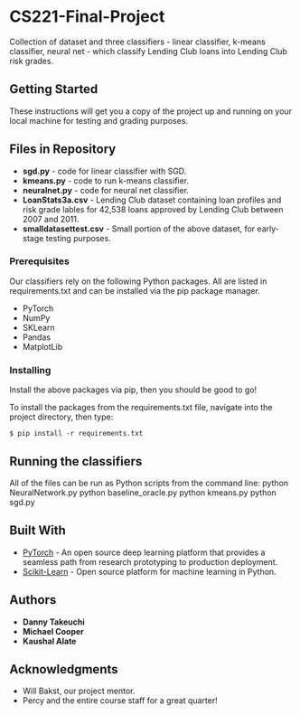 # CS221-Final-Project

Collection of dataset and three classifiers - linear classifier, k-means classifier, neural net - which classify Lending Club loans into Lending Club risk grades.

## Getting Started

These instructions will get you a copy of the project up and running on your local machine for testing and grading purposes.

## Files in Repository

* **sgd.py** - code for linear classifier with SGD.
* **kmeans.py** - code to run k-means classifier.
* **neuralnet.py** - code for neural net classifier.
* **LoanStats3a.csv** - Lending Club dataset containing loan profiles and risk grade lables for 42,538 loans approved by Lending Club between 2007 and 2011.
* **smalldatasettest.csv** - Small portion of the above dataset, for early-stage testing purposes.

### Prerequisites

Our classifiers rely on the following Python packages. All are listed in requirements.txt and can be installed via the pip package manager.
* PyTorch
* NumPy
* SKLearn
* Pandas
* MatplotLib

### Installing

Install the above packages via pip, then you should be good to go!

To install the packages from the requirements.txt file, navigate into the project directory, then type:
```
$ pip install -r requirements.txt
```

## Running the classifiers

All of the files can be run as Python scripts from the command line:
python NeuralNetwork.py
python baseline_oracle.py
python kmeans.py
python sgd.py

## Built With

* [PyTorch](https://pytorch.org) - An open source deep learning platform that provides a seamless path from research prototyping to production deployment.
* [Scikit-Learn](https://scikit-learn.org/stable/) - Open source platform for machine learning in Python.

## Authors

* **Danny Takeuchi**
* **Michael Cooper**
* **Kaushal Alate**

## Acknowledgments

* Will Bakst, our project mentor.
* Percy and the entire course staff for a great quarter!



